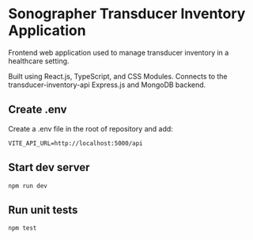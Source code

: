 # Sonographer Transducer Inventory Application
Frontend web application used to manage transducer inventory in a healthcare setting.

Built using React.js, TypeScript, and CSS Modules. Connects to the transducer-inventory-api Express.js and MongoDB backend.

## Create .env
Create a .env file in the root of repository and add:

`VITE_API_URL=http://localhost:5000/api`

## Start dev server

`npm run dev`

## Run unit tests

`npm test`


